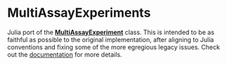 # MultiAssayExperiments 

Julia port of the [**MultiAssayExperiment**](https://bioconductor.org/packages/MultiAssayExperiment) class.
This is intended to be as faithful as possible to the original implementation,
after aligning to Julia conventions and fixing some of the more egregious legacy issues.
Check out the [documentation](https://ltla.github.io/MultiAssayExperiments.jl) for more details.
